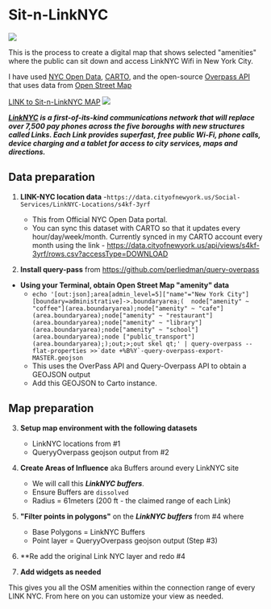 # Sit-n-LinkNYC

![](https://user-images.githubusercontent.com/4397663/28500555-5a11f710-6f98-11e7-83d4-13f1039f5a2a.png)

This is the process to create a digital map that shows selected "amenities" where the public can sit down and access LinkNYC Wifi in New York City. 

I have used [NYC Open Data](opendata.cityofnewyork.us), [CARTO](www.carto.com), and the open-source [Overpass API](http://wiki.openstreetmap.org/wiki/Overpass_API) that uses data from [Open Street Map](http://openstreetmap.org)

[LINK to Sit-n-LinkNYC MAP](https://nyu.carto.com/u/varun-cusp2/builder/fa2fc615-cae5-4c2f-9f69-3a2b13704ce2/embed)
![](https://user-images.githubusercontent.com/4397663/28500542-0bf6503a-6f98-11e7-86f7-4c1011505733.png)

***[LinkNYC](https://link.nyc/) is a first-of-its-kind communications network that will replace over 7,500 pay phones across the five boroughs with new structures called Links. Each Link provides superfast, free public Wi-Fi, phone calls, device charging and a tablet for access to city services, maps and directions.***

## Data preparation

1. **LINK-NYC location data** -`https://data.cityofnewyork.us/Social-Services/LinkNYC-Locations/s4kf-3yrf`
   * This from Official NYC Open Data portal.
   * You can sync this dataset with CARTO so that it updates every hour/day/week/month. Currently synced in my CARTO account every month using the link - https://data.cityofnewyork.us/api/views/s4kf-3yrf/rows.csv?accessType=DOWNLOAD
          
 2. **Install query-pass** from https://github.com/perliedman/query-overpass
   * **Using your Terminal, obtain Open Street Map "amenity" data** 
      * ```echo '[out:json];area[admin_level=5]["name"="New York City"][boundary=administrative]->.boundaryarea;(  node["amenity" ~ "coffee"](area.boundaryarea);node["amenity" ~ "cafe"](area.boundaryarea);node["amenity" ~ "restaurant"](area.boundaryarea);node["amenity" ~ "library"](area.boundaryarea);node["amenity" ~ "school"](area.boundaryarea);node ["public_transport"](area.boundaryarea););out;>;out skel qt;' | query-overpass --flat-properties >>`date +%B%Y`-query-overpass-export-MASTER.geojson```
      * This uses the OverPass API and Query-Overpass API to obtain a GEOJSON output
      * Add this GEOJSON to Carto instance.
      
## Map preparation

 3. **Setup map environment with the following datasets**
    * LinkNYC locations from #1 
    * QueryyOverpass geojson output from #2
    
 4. **Create Areas of Influence** aka Buffers around every LinkNYC site
    * We will call this ***LinkNYC buffers***.
    * Ensure Buffers are `dissolved`
    * Radius = 61meters (200 ft - the claimed range of each Link)
    
 5. **"Filter points in polygons"** on the ***LinkNYC buffers*** from #4 where
    * Base Polygons = LinkNYC Buffers
    * Point layer = QueryyOverpass geojson output (Step #3)
    
 6. **Re add the original Link NYC layer and redo #4
 
 7. **Add widgets as needed**

This gives you all the OSM amenities within the connection range of every LINK NYC.
From here on you can ustomize your view as needed.


